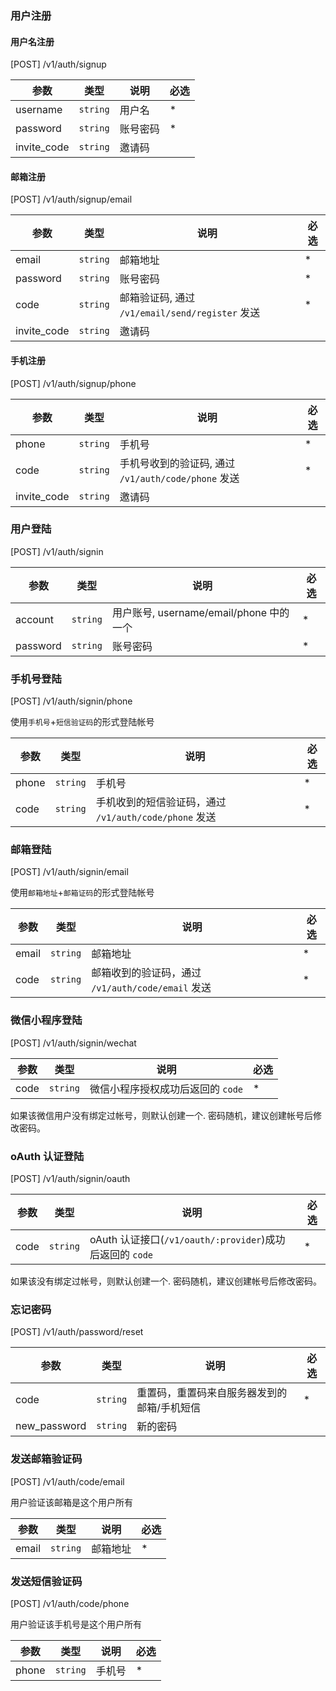 ### 用户注册

#### 用户名注册

[POST] /v1/auth/signup

| 参数        | 类型     | 说明     | 必选 |
| ----------- | -------- | -------- | ---- |
| username    | `string` | 用户名   | \*   |
| password    | `string` | 账号密码 | \*   |
| invite_code | `string` | 邀请码   |      |

#### 邮箱注册

[POST] /v1/auth/signup/email

| 参数        | 类型     | 说明                                            | 必选 |
| ----------- | -------- | ----------------------------------------------- | ---- |
| email       | `string` | 邮箱地址                                        | \*   |
| password    | `string` | 账号密码                                        | \*   |
| code        | `string` | 邮箱验证码, 通过 `/v1/email/send/register` 发送 | \*   |
| invite_code | `string` | 邀请码                                          |      |

#### 手机注册

[POST] /v1/auth/signup/phone

| 参数        | 类型     | 说明                                                | 必选 |
| ----------- | -------- | --------------------------------------------------- | ---- |
| phone       | `string` | 手机号                                              | \*   |
| code        | `string` | 手机号收到的验证码, 通过 `/v1/auth/code/phone` 发送 | \*   |
| invite_code | `string` | 邀请码                                              |      |

### 用户登陆

[POST] /v1/auth/signin

| 参数     | 类型     | 说明                                    | 必选 |
| -------- | -------- | --------------------------------------- | ---- |
| account  | `string` | 用户账号, username/email/phone 中的一个 | \*   |
| password | `string` | 账号密码                                | \*   |

### 手机号登陆

[POST] /v1/auth/signin/phone

使用`手机号`+`短信验证码`的形式登陆帐号

| 参数  | 类型     | 说明                                                  | 必选 |
| ----- | -------- | ----------------------------------------------------- | ---- |
| phone | `string` | 手机号                                                | \*   |
| code  | `string` | 手机收到的短信验证码，通过 `/v1/auth/code/phone` 发送 | \*   |

### 邮箱登陆

[POST] /v1/auth/signin/email

使用`邮箱地址`+`邮箱证码`的形式登陆帐号

| 参数  | 类型     | 说明                                              | 必选 |
| ----- | -------- | ------------------------------------------------- | ---- |
| email | `string` | 邮箱地址                                          | \*   |
| code  | `string` | 邮箱收到的验证码，通过 `/v1/auth/code/email` 发送 | \*   |

### 微信小程序登陆

[POST] /v1/auth/signin/wechat

| 参数 | 类型     | 说明                              | 必选 |
| ---- | -------- | --------------------------------- | ---- |
| code | `string` | 微信小程序授权成功后返回的 `code` | \*   |

如果该微信用户没有绑定过帐号，则默认创建一个. 密码随机，建议创建帐号后修改密码。

### oAuth 认证登陆

[POST] /v1/auth/signin/oauth

| 参数 | 类型     | 说明                                                     | 必选 |
| ---- | -------- | -------------------------------------------------------- | ---- |
| code | `string` | oAuth 认证接口(`/v1/oauth/:provider`)成功后返回的 `code` | \*   |

如果该没有绑定过帐号，则默认创建一个. 密码随机，建议创建帐号后修改密码。

### 忘记密码

[POST] /v1/auth/password/reset

| 参数         | 类型     | 说明                                        | 必选 |
| ------------ | -------- | ------------------------------------------- | ---- |
| code         | `string` | 重置码，重置码来自服务器发到的邮箱/手机短信 | \*   |
| new_password | `string` | 新的密码                                    |      | \* |

### 发送邮箱验证码

[POST] /v1/auth/code/email

用户验证该邮箱是这个用户所有

| 参数  | 类型     | 说明     | 必选 |
| ----- | -------- | -------- | ---- |
| email | `string` | 邮箱地址 | \*   |

### 发送短信验证码

[POST] /v1/auth/code/phone

用户验证该手机号是这个用户所有

| 参数  | 类型     | 说明   | 必选 |
| ----- | -------- | ------ | ---- |
| phone | `string` | 手机号 | \*   |
